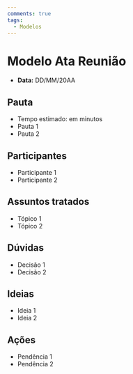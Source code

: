 ```yaml
---
comments: true
tags:
  - Modelos
---
```


# Modelo Ata Reunião

- **Data:** DD/MM/20AA

## Pauta
- Tempo estimado: em minutos
- Pauta 1
- Pauta 2

## Participantes
- Participante 1
- Participante 2

## Assuntos tratados
- Tópico 1
- Tópico 2

## Dúvidas
- Decisão 1
- Decisão 2

## Ideias
- Ideia 1
- Ideia 2

## Ações
- Pendência 1
- Pendência 2
